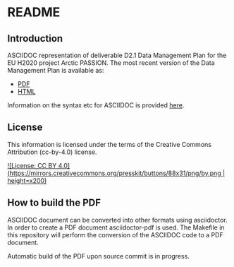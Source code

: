 # README

## Introduction
ASCIIDOC representation of deliverable D2.1 Data Management Plan for the EU H2020 project Arctic PASSION. The most recent version of the Data Management Plan is available as:

- [PDF](https://github.com/ArcticPASSION/DataManagementPlan/blob/main/ap-dmp.pdf)
- [HTML](https://htmlpreview.github.io/?https://github.com/ArcticPASSION/DataManagementPlan/blob/main/ap-dmp.html)

Information on the syntax etc for ASCIIDOC is provided [here](https://docs.asciidoctor.org/asciidoc/latest/).

## License
This information is licensed under the terms of the Creative Commons Attribution (cc-by-4.0) license. 

[![License: CC BY 4.0](https://mirrors.creativecommons.org/presskit/buttons/88x31/png/by.png | height=x200)](https://creativecommons.org/licenses/by/4.0/)

## How to build the PDF
ASCIIDOC document can be converted into other formats using asciidoctor. In order to create a PDF document asciidoctor-pdf is used. The Makefile in this repository will perform the conversion of the ASCIIDOC code to a PDF document.

Automatic build of the PDF upon source commit is in progress.

